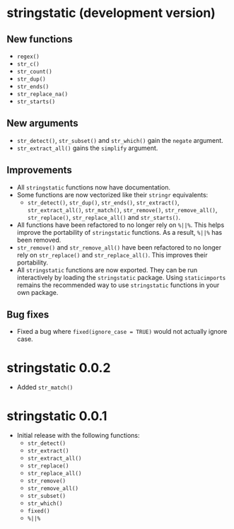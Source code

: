 # stringstatic (development version)

## New functions
* `regex()`
* `str_c()`
* `str_count()`
* `str_dup()`
* `str_ends()`
* `str_replace_na()`
* `str_starts()`

## New arguments
* `str_detect()`, `str_subset()` and `str_which()` gain the `negate` argument.
* `str_extract_all()` gains the `simplify` argument.

## Improvements
* All `stringstatic` functions now have documentation.
* Some functions are now vectorized like their `stringr` equivalents:
  * `str_detect()`, `str_dup()`, `str_ends()`, `str_extract()`, `str_extract_all()`, `str_match()`, `str_remove()`, `str_remove_all()`, `str_replace()`, `str_replace_all()` and `str_starts()`.
* All functions have been refactored to no longer rely on `%||%`. This helps improve the portability of `stringstatic` functions. As a result, `%||%` has been removed.
* `str_remove()` and `str_remove_all()` have been refactored to no longer rely on `str_replace()` and `str_replace_all()`. This improves their portability.
* All `stringstatic` functions are now exported. They can be run interactively by loading the `stringstatic` package. Using `staticimports` remains the recommended way to use `stringstatic` functions in your own package.

## Bug fixes
* Fixed a bug where `fixed(ignore_case = TRUE)` would not actually ignore case.

# stringstatic 0.0.2

* Added `str_match()`

# stringstatic 0.0.1

* Initial release with the following functions:
  - `str_detect()`
  - `str_extract()`
  - `str_extract_all()`
  - `str_replace()`
  - `str_replace_all()`
  - `str_remove()`
  - `str_remove_all()`
  - `str_subset()`
  - `str_which()`
  - `fixed()`
  - `%||%`
